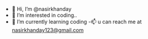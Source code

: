 - 👋 Hi, I’m @nasirkhanday
- 👀 I’m interested in coding..
- 🌱 I’m currently learning coding
-📫  u can reach me at nasirkhanday123@gmail.com

<!---
nasirkhanday/nasirkhanday is a ✨ special ✨ repository because its `README.md` (this file) appears on your GitHub profile.
You can click the Preview link to take a look at your changes.
--->
